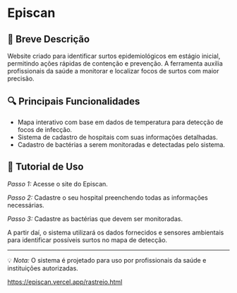 # Episcan

## 🧬 Breve Descrição

Website criado para identificar surtos epidemiológicos em estágio inicial, permitindo ações rápidas de contenção e prevenção. A ferramenta auxilia profissionais da saúde a monitorar e localizar focos de surtos com maior precisão.

## 🔍 Principais Funcionalidades

- Mapa interativo com base em dados de temperatura para detecção de focos de infecção.
- Sistema de cadastro de hospitais com suas informações detalhadas.
- Cadastro de bactérias a serem monitoradas e detectadas pelo sistema.

## 📖 Tutorial de Uso

*Passo 1:* Acesse o site do Episcan.

*Passo 2:* Cadastre o seu hospital preenchendo todas as informações necessárias.

*Passo 3:* Cadastre as bactérias que devem ser monitoradas.

A partir daí, o sistema utilizará os dados fornecidos e sensores ambientais para identificar possíveis surtos no mapa de detecção.

---

💡 *Nota:* O sistema é projetado para uso por profissionais da saúde e instituições autorizadas.

https://episcan.vercel.app/rastreio.html
